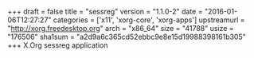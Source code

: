 +++
draft = false
title = "sessreg"
version = "1.1.0-2"
date = "2016-01-06T12:27:27"
categories = ['x11', 'xorg-core', 'xorg-apps']
upstreamurl = "http://xorg.freedesktop.org"
arch = "x86_64"
size = "41788"
usize = "176506"
sha1sum = "a2d9a6c365cd52ebbc9e8e15d19988398161b305"
+++
X.Org sessreg application